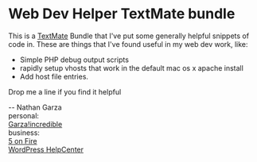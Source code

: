 # Web Dev Helper TextMate bundle

This is a [TextMate](http://macromates.com) Bundle that I've put some generally helpful snippets of code in.  These are things that I've found useful in my web dev work, like:

* Simple PHP debug output scripts
* rapidly setup vhosts that work in the default mac os x apache install
* Add host file entries.

Drop me a line if you find it helpful

-- 
Nathan Garza	
personal:	
[Garza!incredible](http://garzaincredible.com)	
business:	
[5 on Fire](http://5onfire.com)		
[WordPress HelpCenter](http://wphelpcenter.com)	
